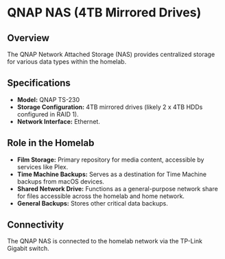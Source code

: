 # QNAP NAS (4TB Mirrored Drives)

## Overview

The QNAP Network Attached Storage (NAS) provides centralized storage for various data types within the homelab.

## Specifications

* **Model:** QNAP TS-230
* **Storage Configuration:** 4TB mirrored drives (likely 2 x 4TB HDDs configured in RAID 1).
* **Network Interface:** Ethernet.

## Role in the Homelab

* **Film Storage:** Primary repository for media content, accessible by services like Plex.
* **Time Machine Backups:** Serves as a destination for Time Machine backups from macOS devices.
* **Shared Network Drive:** Functions as a general-purpose network share for files accessible across the homelab and home network.
* **General Backups:** Stores other critical data backups.

## Connectivity

The QNAP NAS is connected to the homelab network via the TP-Link Gigabit switch.
